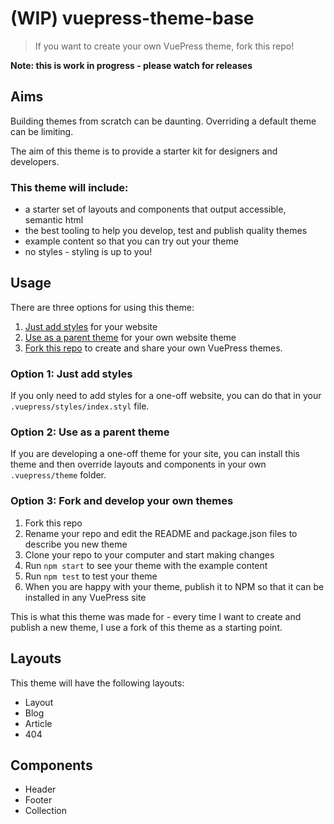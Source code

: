 # (WIP) vuepress-theme-base

> If you want to create your own VuePress theme, fork this repo!

**Note: this is work in progress - please watch for releases**

## Aims

Building themes from scratch can be daunting. Overriding a default theme can be limiting.

The aim of this theme is to provide a starter kit for designers and developers.

### This theme will include:

- a starter set of layouts and components that output accessible, semantic html
- the best tooling to help you develop, test and publish quality themes
- example content so that you can try out your theme
- no styles - styling is up to you!

## Usage

There are three options for using this theme:

1. [Just add styles](#option-1-just-add-styles) for your website
2. [Use as a parent theme](#option-2-use-as-a-parent-theme) for your own website theme
3. [Fork this repo](#option-3-fork-and-develop-your-own-themes) to create and share your own VuePress themes.

### Option 1: Just add styles

If you only need to add styles for a one-off website, you can do that in your `.vuepress/styles/index.styl` file.

### Option 2: Use as a parent theme

If you are developing a one-off theme for your site, you can install this theme and then override layouts and components in your own `.vuepress/theme` folder.

### Option 3: Fork and develop your own themes

1. Fork this repo
2. Rename your repo and edit the README and package.json files to describe you new theme
3. Clone your repo to your computer and start making changes
4. Run `npm start` to see your theme with the example content
5. Run `npm test` to test your theme
6. When you are happy with your theme, publish it to NPM so that it can be installed in any VuePress site

This is what this theme was made for - every time I want to create and publish a new theme, I use a fork of this theme as a starting point.

## Layouts

This theme will have the following layouts:

- Layout
- Blog
- Article
- 404

## Components

- Header
- Footer
- Collection
